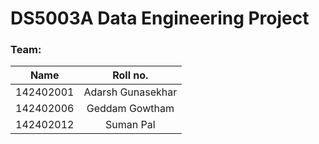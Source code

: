 # DS5003A Data Engineering Project

### Team:  
|Name|Roll no.|
|:---:|:--:|
|142402001 | Adarsh Gunasekhar|
|142402006 | Geddam Gowtham|
|142402012 | Suman Pal|
